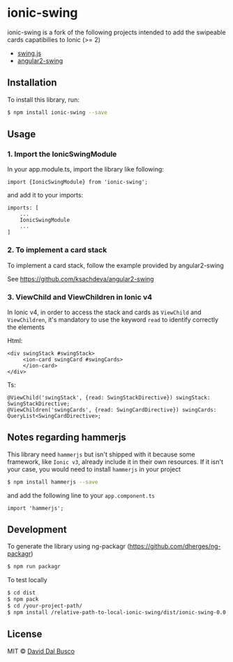 # ionic-swing

ionic-swing is a fork of the following projects intended to add the swipeable cards capatibilies to Ionic (>= 2)

- [swing.js](https://github.com/gajus/swing)
- [angular2-swing](https://github.com/ksachdeva/angular2-swing)

## Installation

To install this library, run:

```bash
$ npm install ionic-swing --save
```

## Usage

### 1. Import the IonicSwingModule

In your app.module.ts, import the library like following:

    import {IonicSwingModule} from 'ionic-swing';

and add it to your imports:

    imports: [
        ...
        IonicSwingModule
        ...
    ]

### 2. To implement a card stack

To implement a card stack, follow the example provided by angular2-swing

See https://github.com/ksachdeva/angular2-swing

### 3. ViewChild and ViewChildren in Ionic v4

In Ionic v4, in order to access the stack and cards as `ViewChild` and `ViewChildren`, it's mandatory to use the keyword `read` to identify correctly the elements 

Html:

    <div swingStack #swingStack>
         <ion-card swingCard #swingCards>
         </ion-card>
    </div>

Ts:

    @ViewChild('swingStack', {read: SwingStackDirective}) swingStack: SwingStackDirective;
    @ViewChildren('swingCards', {read: SwingCardDirective}) swingCards: QueryList<SwingCardDirective>;

## Notes regarding hammerjs

This library need `hammerjs` but isn't shipped with it because some framework, like `Ionic v3`, already include it in their own resources. If it isn't your case, you would need to install `hammerjs` in your project 

```bash
$ npm install hammerjs --save
```

and add the following line to your `app.component.ts`

    import 'hammerjs';

## Development

To generate the library using ng-packagr (https://github.com/dherges/ng-packagr)

```bash
$ npm run packagr
```

To test locally

```bash
$ cd dist
$ npm pack
$ cd /your-project-path/
$ npm install /relative-path-to-local-ionic-swing/dist/ionic-swing-0.0.0.tgz
```

## License

MIT © [David Dal Busco](mailto:david.dalbusco@outlook.com)
